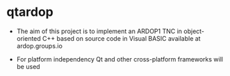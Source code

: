 # qtardop
* The aim of this project is to implement an ARDOP1 TNC in object-oriented C++
based on source code in Visual BASIC available at ardop.groups.io

* For platform independency Qt and other cross-platform frameworks will be used
